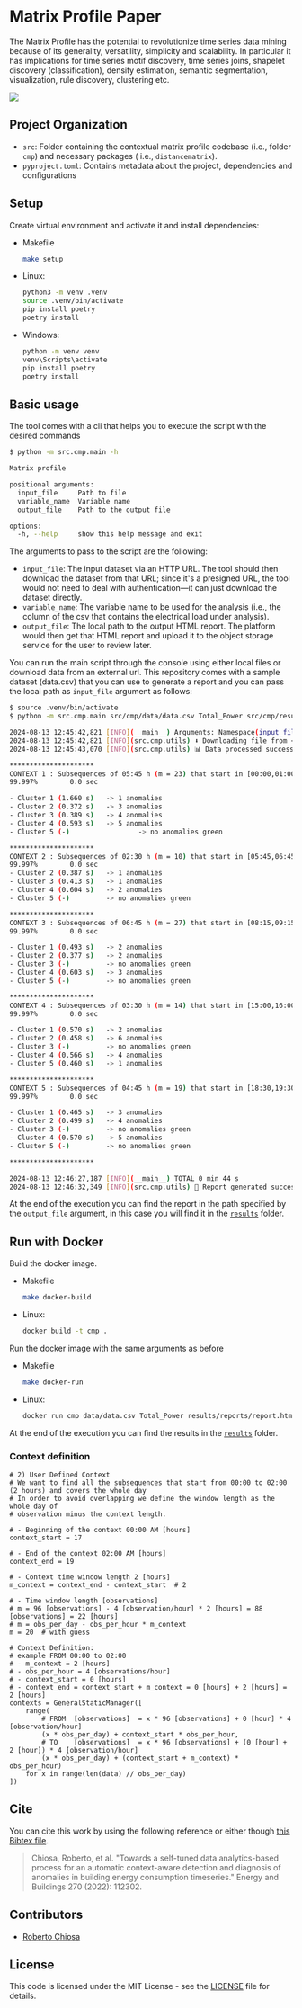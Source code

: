 # Matrix Profile Paper

The Matrix Profile has the potential to revolutionize time series data mining because of its generality, versatility,
simplicity and scalability. In particular it has implications for time series motif discovery, time series joins,
shapelet discovery (classification), density estimation, semantic segmentation, visualization, rule discovery,
clustering etc.

![](./docs/example.png)

## Project Organization

- `src`: Folder containing the contextual matrix profile codebase (i.e., folder `cmp`) and necessary packages (
  i.e., `distancematrix`).
- `pyproject.toml`: Contains metadata about the project, dependencies and configurations

## Setup

Create virtual environment and activate it and install dependencies:

- Makefile
  ```bash
  make setup
  ```
- Linux:
  ```bash
  python3 -m venv .venv
  source .venv/bin/activate
  pip install poetry
  poetry install
  ```
- Windows:
  ```bash
  python -m venv venv
  venv\Scripts\activate
  pip install poetry
  poetry install
  ```

## Basic usage

The tool comes with a cli that helps you to execute the script with the desired commands

```bash 
$ python -m src.cmp.main -h

Matrix profile

positional arguments:
  input_file     Path to file
  variable_name  Variable name
  output_file    Path to the output file

options:
  -h, --help     show this help message and exit
```

The arguments to pass to the script are the following:

* `input_file`: The input dataset via an HTTP URL. The tool should then download the dataset from that URL; since it's a
  presigned URL,
  the tool would not need to deal with authentication—it can just download the dataset directly.
* `variable_name`: The variable name to be used for the analysis (i.e., the column of the csv that contains the
  electrical load under analysis).
* `output_file`: The local path to the output HTML report. The platform would then get that HTML report and upload it to
  the object
  storage service for the user to review later.

You can run the main script through the console using either local files or download data from an external url. This
repository comes with a sample dataset (data.csv) that you can use to generate a report and you can pass the local path
as `input_file` argument as follows:

```bash
$ source .venv/bin/activate
$ python -m src.cmp.main src/cmp/data/data.csv Total_Power src/cmp/results/reports/report.html

2024-08-13 12:45:42,821 [INFO](__main__) Arguments: Namespace(input_file='src/cmp/data/data.csv', variable_name='Total_Power', output_file='src/cmp/results/reports/report.html')
2024-08-13 12:45:42,821 [INFO](src.cmp.utils) ⬇️ Downloading file from <src/cmp/data/data.csv>
2024-08-13 12:45:43,070 [INFO](src.cmp.utils) 📊 Data processed successfully

*********************
CONTEXT 1 : Subsequences of 05:45 h (m = 23) that start in [00:00,01:00) (ctx_from00_00_to01_00_m05_45)
99.997%        0.0 sec

- Cluster 1 (1.660 s)   -> 1 anomalies
- Cluster 2 (0.372 s)   -> 3 anomalies
- Cluster 3 (0.389 s)   -> 4 anomalies
- Cluster 4 (0.593 s)   -> 5 anomalies
- Cluster 5 (-)                 -> no anomalies green

*********************
CONTEXT 2 : Subsequences of 02:30 h (m = 10) that start in [05:45,06:45) (ctx_from05_45_to06_45_m02_30)
99.997%        0.0 sec
- Cluster 2 (0.387 s)   -> 1 anomalies
- Cluster 3 (0.413 s)   -> 1 anomalies
- Cluster 4 (0.604 s)   -> 2 anomalies
- Cluster 5 (-)         -> no anomalies green

*********************
CONTEXT 3 : Subsequences of 06:45 h (m = 27) that start in [08:15,09:15) (ctx_from08_15_to09_15_m06_45)
99.997%        0.0 sec

- Cluster 1 (0.493 s)   -> 2 anomalies
- Cluster 2 (0.377 s)   -> 2 anomalies
- Cluster 3 (-)         -> no anomalies green
- Cluster 4 (0.603 s)   -> 3 anomalies
- Cluster 5 (-)         -> no anomalies green

*********************
CONTEXT 4 : Subsequences of 03:30 h (m = 14) that start in [15:00,16:00) (ctx_from15_00_to16_00_m03_30)
99.997%        0.0 sec

- Cluster 1 (0.570 s)   -> 2 anomalies
- Cluster 2 (0.458 s)   -> 6 anomalies
- Cluster 3 (-)         -> no anomalies green
- Cluster 4 (0.566 s)   -> 4 anomalies
- Cluster 5 (0.460 s)   -> 1 anomalies

*********************
CONTEXT 5 : Subsequences of 04:45 h (m = 19) that start in [18:30,19:30) (ctx_from18_30_to19_30_m04_45)
99.997%        0.0 sec

- Cluster 1 (0.465 s)   -> 3 anomalies
- Cluster 2 (0.499 s)   -> 4 anomalies
- Cluster 3 (-)         -> no anomalies green
- Cluster 4 (0.570 s)   -> 5 anomalies
- Cluster 5 (-)         -> no anomalies green

*********************

2024-08-13 12:46:27,187 [INFO](__main__) TOTAL 0 min 44 s
2024-08-13 12:46:32,349 [INFO](src.cmp.utils) 🎉 Report generated successfully on src/cmp/results/reports/report.html

```

At the end of the execution you can find the report in the path specified by the `output_file` argument, in this case
you will find it in the [`results`](src/cmp/results) folder.

## Run with Docker

Build the docker image.

- Makefile
  ```bash
  make docker-build
  ```
- Linux:
  ```bash
  docker build -t cmp .
  ```

Run the docker image with the same arguments as before

- Makefile
  ```bash
  make docker-run
  ```
- Linux:
  ```bash
  docker run cmp data/data.csv Total_Power results/reports/report.html
  ```

At the end of the execution you can find the results in the [`results`](src/cmp/results) folder.

### Context definition

```
# 2) User Defined Context
# We want to find all the subsequences that start from 00:00 to 02:00 (2 hours) and covers the whole day
# In order to avoid overlapping we define the window length as the whole day of
# observation minus the context length.

# - Beginning of the context 00:00 AM [hours]
context_start = 17

# - End of the context 02:00 AM [hours]
context_end = 19

# - Context time window length 2 [hours]
m_context = context_end - context_start  # 2

# - Time window length [observations]
# m = 96 [observations] - 4 [observation/hour] * 2 [hours] = 88 [observations] = 22 [hours]
# m = obs_per_day - obs_per_hour * m_context
m = 20  # with guess

# Context Definition:
# example FROM 00:00 to 02:00
# - m_context = 2 [hours]
# - obs_per_hour = 4 [observations/hour]
# - context_start = 0 [hours]
# - context_end = context_start + m_context = 0 [hours] + 2 [hours] = 2 [hours]
contexts = GeneralStaticManager([
    range(
        # FROM  [observations]  = x * 96 [observations] + 0 [hour] * 4 [observation/hour]
        (x * obs_per_day) + context_start * obs_per_hour,
        # TO    [observations]  = x * 96 [observations] + (0 [hour] + 2 [hour]) * 4 [observation/hour]
        (x * obs_per_day) + (context_start + m_context) * obs_per_hour)
    for x in range(len(data) // obs_per_day)
])
```

## Cite

You can cite this work by using the following reference or either though [this Bibtex file](./docs/ref.bib).

> Chiosa, Roberto, et al. "Towards a self-tuned data analytics-based process for an automatic context-aware detection
> and
> diagnosis of anomalies in building energy consumption timeseries." Energy and Buildings 270 (2022): 112302.

## Contributors

- [Roberto Chiosa](https://github.com/RobertoChiosa)

## License

This code is licensed under the MIT License - see the [LICENSE](LICENSE.md) file for details.
